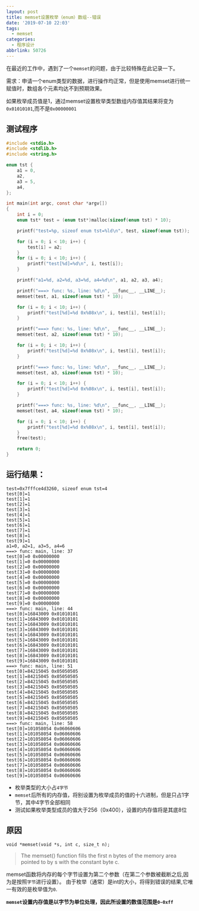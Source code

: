 ```yaml
---
layout: post
title: memset设置枚举（enum）数组--错误
date: '2019-07-10 22:03'
tags:
  - memset
categories:
  - 程序设计
abbrlink: 50726
---
```


在最近的工作中，遇到了一个`memset`的问题，由于比较特殊在此记录一下。

需求：申请一个enum类型的数据，进行操作均正常，但是使用memset进行统一赋值时，数组各个元素均达不到预期效果。

如果枚举成员值是1，通过memset设置枚举类型数组内存值其结果将变为`0x01010101`,而不是`0x00000001`

<!--more-->

## 测试程序

``` C
#include <stdio.h>
#include <stdlib.h>
#include <string.h>

enum tst {
	a1 = 0,
	a2,
	a3 = 5,
	a4,
};

int main(int argc, const char *argv[])
{
	int i = 0;
	enum tst* test = (enum tst*)malloc(sizeof(enum tst) * 10);

	printf("test=%p, sizeof enum tst=%ld\n", test, sizeof(enum tst));

	for (i = 0; i < 10; i++) {
		test[i] = a2;
	}
	for (i = 0; i < 10; i++) {
		printf("test[%d]=%d\n", i, test[i]);
	}

	printf("a1=%d, a2=%d, a3=%d, a4=%d\n", a1, a2, a3, a4);

	printf("===> func: %s, line: %d\n", __func__, __LINE__);
	memset(test, a1, sizeof(enum tst) * 10);

	for (i = 0; i < 10; i++) {
		printf("test[%d]=%d 0x%08x\n", i, test[i], test[i]);
	}

	printf("===> func: %s, line: %d\n", __func__, __LINE__);
	memset(test, a2, sizeof(enum tst) * 10);

	for (i = 0; i < 10; i++) {
		printf("test[%d]=%d 0x%08x\n", i, test[i], test[i]);
	}

	printf("===> func: %s, line: %d\n", __func__, __LINE__);
	memset(test, a3, sizeof(enum tst) * 10);

	for (i = 0; i < 10; i++) {
		printf("test[%d]=%d 0x%08x\n", i, test[i], test[i]);
	}

	printf("===> func: %s, line: %d\n", __func__, __LINE__);
	memset(test, a4, sizeof(enum tst) * 10);

	for (i = 0; i < 10; i++) {
		printf("test[%d]=%d 0x%08x\n", i, test[i], test[i]);
	}
	free(test);

	return 0;
}
```

## 运行结果：

```
test=0x7fffce4d3260, sizeof enum tst=4
test[0]=1
test[1]=1
test[2]=1
test[3]=1
test[4]=1
test[5]=1
test[6]=1
test[7]=1
test[8]=1
test[9]=1
a1=0, a2=1, a3=5, a4=6
===> func: main, line: 37
test[0]=0 0x00000000
test[1]=0 0x00000000
test[2]=0 0x00000000
test[3]=0 0x00000000
test[4]=0 0x00000000
test[5]=0 0x00000000
test[6]=0 0x00000000
test[7]=0 0x00000000
test[8]=0 0x00000000
test[9]=0 0x00000000
===> func: main, line: 44
test[0]=16843009 0x01010101
test[1]=16843009 0x01010101
test[2]=16843009 0x01010101
test[3]=16843009 0x01010101
test[4]=16843009 0x01010101
test[5]=16843009 0x01010101
test[6]=16843009 0x01010101
test[7]=16843009 0x01010101
test[8]=16843009 0x01010101
test[9]=16843009 0x01010101
===> func: main, line: 51
test[0]=84215045 0x05050505
test[1]=84215045 0x05050505
test[2]=84215045 0x05050505
test[3]=84215045 0x05050505
test[4]=84215045 0x05050505
test[5]=84215045 0x05050505
test[6]=84215045 0x05050505
test[7]=84215045 0x05050505
test[8]=84215045 0x05050505
test[9]=84215045 0x05050505
===> func: main, line: 58
test[0]=101058054 0x06060606
test[1]=101058054 0x06060606
test[2]=101058054 0x06060606
test[3]=101058054 0x06060606
test[4]=101058054 0x06060606
test[5]=101058054 0x06060606
test[6]=101058054 0x06060606
test[7]=101058054 0x06060606
test[8]=101058054 0x06060606
test[9]=101058054 0x06060606
```
- 枚举类型的大小占`4字节`
- `memset`后所有的内存值，将别设置为枚举成员的值的十六进制，但是只占1字节，其中4字节全部相同
- 测试如果枚举类型成员的值大于256（0x400），设置的内存值将是其底8位

## 原因

```
void *memset(void *s, int c, size_t n);
```
> The memset() function fills the first n bytes of the memory area pointed to by s with the constant byte c.

memset函数将内存的每个字节设置为第二个参数（在第二个参数被截断之后,因为是按照`字节`进行设置）。 由于枚举（通常）是int的大小，将得到错误的结果,它唯一有效的是枚举值为`0`.

**`memset`设置内存值是以字节为单位处理，因此所设置的数值范围是`0~0xff`**
